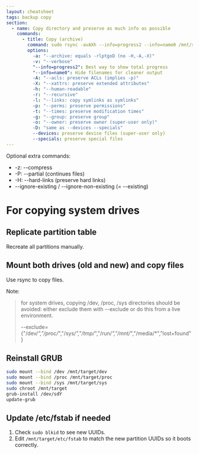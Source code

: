 ```yaml
---
layout: cheatsheet
tags: backup copy
section:
  - name: Copy directory and preserve as much info as possible
    commands:
      - title: Copy (archive)
        command: sudo rsync -avAXh --info=progress2 --info=name0 /mnt/source/ /mnt/target/
        options:
          -a: "--archive: equals -rlptgoD (no -H,-A,-X)"
          -v: "--verbose"
          "--info=progress2": Best way to show total progress
          "--info=name0": Hide filenames for cleaner output
          -A: "--acls: preserve ACLs (implies -p)"
          -X: "--xattrs: preserve extended attributes"
          -h: "--human-readable"
          -r: "--recursive"
          -l: "--links: copy symlinks as symlinks"
          -p: "--perms: preserve permissions"
          -t: "--times: preserve modification times"
          -g: "--group: preserve group"
          -o: "--owner: preserve owner (super-user only)"
          -D: "same as --devices --specials"
          --devices: preserve device files (super-user only)
          --specials: preserve special files
---
```


Optional extra commands:

- -z: --compress
- -P: --partial (continues files)
- -H: --hard-links (preserve hard links)
- --ignore-existing / --ignore-non-existing (= --existing)

# For copying system drives

## Replicate partition table

Recreate all partitions manually.

## Mount both drives (old and new) and copy files

Use rsync to copy files.

Note:

> for system drives, copying /dev, /proc, /sys directories should be avoided:
> either exclude them with --exclude or do this from a live environment.
>
> --exclude={"/dev/*","/proc/*","/sys/*","/tmp/*","/run/*","/mnt/*","/media/*","lost+found"}

## Reinstall GRUB

```bash
sudo mount --bind /dev /mnt/target/dev
sudo mount --bind /proc /mnt/target/proc
sudo mount --bind /sys /mnt/target/sys
sudo chroot /mnt/target
grub-install /dev/sdY
update-grub
```

## Update /etc/fstab if needed

1. Check `sudo blkid` to see new UUIDs.
2. Edit `/mnt/target/etc/fstab` to match the new partition UUIDs so it boots correctly.
